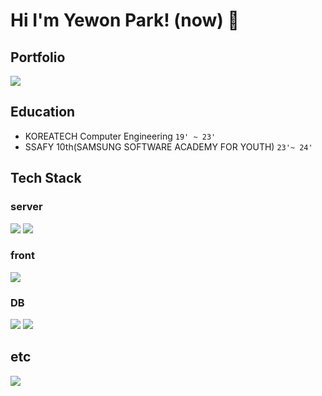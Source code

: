 # Hi I'm Yewon Park! (now) 👋

## Portfolio
<a href="https://hamster-is-perfect.notion.site/3fbb8c5b67804f4bbf68280cc699feaf"><img src="https://img.shields.io/badge/Notion-000000?style=for-the-badge&logo=notion&logoColor=white"></a>

## Education
- KOREATECH Computer Engineering `19' ~ 23'`
- SSAFY 10th(SAMSUNG SOFTWARE ACADEMY FOR YOUTH) `23'~ 24'`

## Tech Stack
### server
<img src="https://img.shields.io/badge/Spring-6DB33F?style=for-the-badge&logo=spring&logoColor=white"> <img src="https://img.shields.io/badge/Springboot-6DB33F?style=for-the-badge&logo=springboot&logoColor=white">
### front
<img src="https://img.shields.io/badge/Vue.js-4FC08D?style=for-the-badge&logo=vuedotjs&logoColor=white">

### DB
<img src="https://img.shields.io/badge/MySQL-4479A1?style=for-the-badge&logo=mysql&logoColor=white"> <img src="https://img.shields.io/badge/MongoDB-47A248?style=for-the-badge&logo=mongodb&logoColor=white"> 


## etc
<a href="https://qxemon.tistory.com/"><img src="https://img.shields.io/badge/Tistory-000000?style=for-the-badge&logo=tistory&logoColor=white"></a>



